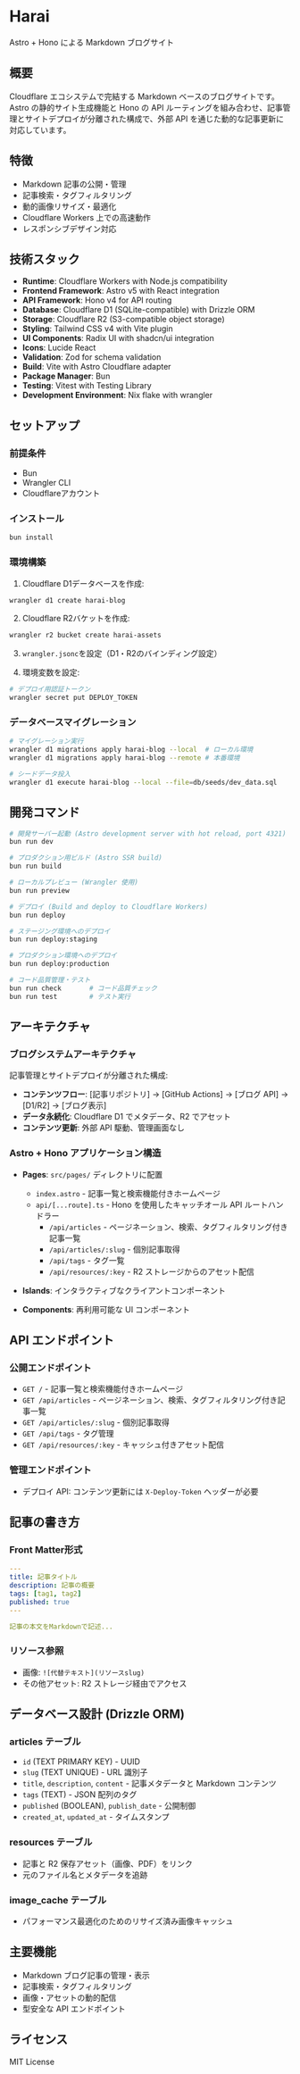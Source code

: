 # Harai

Astro + Hono による Markdown ブログサイト

## 概要

Cloudflare エコシステムで完結する Markdown ベースのブログサイトです。Astro の静的サイト生成機能と Hono の API ルーティングを組み合わせ、記事管理とサイトデプロイが分離された構成で、外部 API を通じた動的な記事更新に対応しています。

## 特徴

- Markdown 記事の公開・管理
- 記事検索・タグフィルタリング
- 動的画像リサイズ・最適化
- Cloudflare Workers 上での高速動作
- レスポンシブデザイン対応

## 技術スタック

- **Runtime**: Cloudflare Workers with Node.js compatibility
- **Frontend Framework**: Astro v5 with React integration
- **API Framework**: Hono v4 for API routing
- **Database**: Cloudflare D1 (SQLite-compatible) with Drizzle ORM
- **Storage**: Cloudflare R2 (S3-compatible object storage)
- **Styling**: Tailwind CSS v4 with Vite plugin
- **UI Components**: Radix UI with shadcn/ui integration
- **Icons**: Lucide React
- **Validation**: Zod for schema validation
- **Build**: Vite with Astro Cloudflare adapter
- **Package Manager**: Bun
- **Testing**: Vitest with Testing Library
- **Development Environment**: Nix flake with wrangler

## セットアップ

### 前提条件

- Bun
- Wrangler CLI
- Cloudflareアカウント

### インストール

```bash
bun install
```

### 環境構築

1. Cloudflare D1データベースを作成:
```bash
wrangler d1 create harai-blog
```

2. Cloudflare R2バケットを作成:
```bash
wrangler r2 bucket create harai-assets
```

3. `wrangler.jsonc`を設定（D1・R2のバインディング設定）

4. 環境変数を設定:
```bash
# デプロイ用認証トークン
wrangler secret put DEPLOY_TOKEN
```

### データベースマイグレーション

```bash
# マイグレーション実行
wrangler d1 migrations apply harai-blog --local  # ローカル環境
wrangler d1 migrations apply harai-blog --remote # 本番環境

# シードデータ投入
wrangler d1 execute harai-blog --local --file=db/seeds/dev_data.sql
```

## 開発コマンド

```bash
# 開発サーバー起動 (Astro development server with hot reload, port 4321)
bun run dev

# プロダクション用ビルド (Astro SSR build)
bun run build

# ローカルプレビュー (Wrangler 使用)
bun run preview

# デプロイ (Build and deploy to Cloudflare Workers)
bun run deploy

# ステージング環境へのデプロイ
bun run deploy:staging

# プロダクション環境へのデプロイ
bun run deploy:production

# コード品質管理・テスト
bun run check       # コード品質チェック
bun run test        # テスト実行
```

## アーキテクチャ

### ブログシステムアーキテクチャ
記事管理とサイトデプロイが分離された構成:
- **コンテンツフロー**: [記事リポジトリ] → [GitHub Actions] → [ブログ API] → [D1/R2] → [ブログ表示]
- **データ永続化**: Cloudflare D1 でメタデータ、R2 でアセット
- **コンテンツ更新**: 外部 API 駆動、管理画面なし

### Astro + Hono アプリケーション構造
- **Pages**: `src/pages/` ディレクトリに配置
  - `index.astro` - 記事一覧と検索機能付きホームページ
  - `api/[...route].ts` - Hono を使用したキャッチオール API ルートハンドラー
    - `/api/articles` - ページネーション、検索、タグフィルタリング付き記事一覧
    - `/api/articles/:slug` - 個別記事取得
    - `/api/tags` - タグ一覧
    - `/api/resources/:key` - R2 ストレージからのアセット配信

- **Islands**: インタラクティブなクライアントコンポーネント
- **Components**: 再利用可能な UI コンポーネント

## API エンドポイント

### 公開エンドポイント
- `GET /` - 記事一覧と検索機能付きホームページ
- `GET /api/articles` - ページネーション、検索、タグフィルタリング付き記事一覧
- `GET /api/articles/:slug` - 個別記事取得
- `GET /api/tags` - タグ管理
- `GET /api/resources/:key` - キャッシュ付きアセット配信

### 管理エンドポイント
- デプロイ API: コンテンツ更新には `X-Deploy-Token` ヘッダーが必要

## 記事の書き方

### Front Matter形式

```yaml
---
title: 記事タイトル
description: 記事の概要
tags: [tag1, tag2]
published: true
---

記事の本文をMarkdownで記述...
```

### リソース参照

- 画像: `![代替テキスト](リソースslug)`
- その他アセット: R2 ストレージ経由でアクセス

## データベース設計 (Drizzle ORM)

### articles テーブル
- `id` (TEXT PRIMARY KEY) - UUID
- `slug` (TEXT UNIQUE) - URL 識別子
- `title`, `description`, `content` - 記事メタデータと Markdown コンテンツ
- `tags` (TEXT) - JSON 配列のタグ
- `published` (BOOLEAN), `publish_date` - 公開制御
- `created_at`, `updated_at` - タイムスタンプ

### resources テーブル
- 記事と R2 保存アセット（画像、PDF）をリンク
- 元のファイル名とメタデータを追跡

### image_cache テーブル
- パフォーマンス最適化のためのリサイズ済み画像キャッシュ

## 主要機能

- Markdown ブログ記事の管理・表示
- 記事検索・タグフィルタリング
- 画像・アセットの動的配信
- 型安全な API エンドポイント

## ライセンス

MIT License